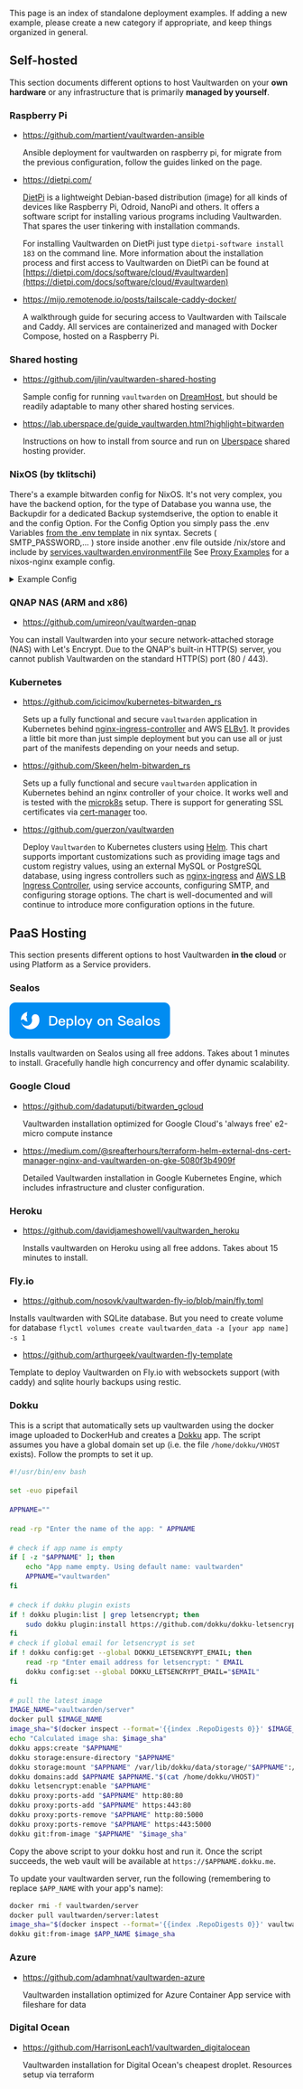 This page is an index of standalone deployment examples. If adding a new example, please create a new category if appropriate, and keep things organized in general.

## Self-hosted
This section documents different options to host Vaultwarden on your **own hardware** or any infrastructure that is primarily **managed by yourself**.

### Raspberry Pi

* https://github.com/martient/vaultwarden-ansible

  Ansible deployment for vaultwarden on raspberry pi, for migrate from the previous configuration, follow the guides linked on the page.

* https://dietpi.com/

  [DietPi](https://dietpi.com/) is a lightweight Debian-based distribution (image) for all kinds of devices like Raspberry Pi, Odroid, NanoPi and others. It offers a software script for installing various programs including Vaultwarden. That spares the user tinkering with installation commands.

  For installing Vaultwarden on DietPi just type `dietpi-software install 183` on the command line. More information about the installation process and first access to Vaultwarden on DietPi can be found at [https://dietpi.com/docs/software/cloud/#vaultwarden](https://dietpi.com/docs/software/cloud/#vaultwarden)

* https://mijo.remotenode.io/posts/tailscale-caddy-docker/

  A walkthrough guide for securing access to Vaultwarden with Tailscale and Caddy. All services are containerized and managed with Docker Compose, hosted on a Raspberry Pi.

### Shared hosting

* https://github.com/jjlin/vaultwarden-shared-hosting

  Sample config for running `vaultwarden` on [DreamHost](https://www.dreamhost.com/), but should be readily adaptable to many other shared hosting services.

* https://lab.uberspace.de/guide_vaultwarden.html?highlight=bitwarden

  Instructions on how to install from source and run on [Uberspace](https://uberspace.de/en/) shared hosting provider.

### NixOS (by tklitschi)
  There's a example bitwarden config for NixOS. It's not very complex, you have the backend option, for the type of Database you wanna use, the Backupdir for a dedicated Backup systemdserive, the option to enable it and the config Option. For the Config Option you simply pass the .env Variables [from the .env template](https://github.com/dani-garcia/vaultwarden/blob/1.13.1/.env.template) in nix syntax. Secrets ( SMTP_PASSWORD,... ) store inside another .env file outside /nix/store and include by [services.vaultwarden.environmentFile](https://search.nixos.org/options?channel=21.11&show=services.vaultwarden.environmentFile&from=0&size=50&sort=relevance&type=packages&query=vaultw)
See [Proxy Examples](https://github.com/dani-garcia/vaultwarden/wiki/Proxy-examples) for a nixos-nginx example config.
<details>
<summary>Example Config</summary><br/>

```nix
{ pkgs, ... }:
{
  services.bitwarden_rs = {
    enable = true;
    backupDir = "/mnt/bitwarden";
    config = {
      WEB_VAULT_FOLDER = "${pkgs.bitwarden_rs-vault}/share/bitwarden_rs/vault";
      WEB_VAULT_ENABLED = true;
      LOG_FILE = "/var/log/bitwarden";
      WEBSOCKET_ENABLED = true;
      WEBSOCKET_ADDRESS = "0.0.0.0";
      WEBSOCKET_PORT = 3012;
      SIGNUPS_VERIFY = true;
 #    ADMIN_TOKEN = (import /etc/nixos/secret/bitwarden.nix).ADMIN_TOKEN;
      DOMAIN = "https://exmaple.com";
 #    YUBICO_CLIENT_ID = (import /etc/nixos/secret/bitwarden.nix).YUBICO_CLIENT_ID;
 #    YUBICO_SECRET_KEY = (import /etc/nixos/secret/bitwarden.nix).YUBICO_SECRET_KEY;
      YUBICO_SERVER = "https://api.yubico.com/wsapi/2.0/verify";
      SMTP_HOST = "mx.example.com";
      SMTP_FROM = "bitwarden@example.com";
      SMTP_FROM_NAME = "Bitwarden_RS";
      SMTP_PORT = 587;
      SMTP_SSL = true;
#     SMTP_USERNAME = (import /etc/nixos/secret/bitwarden.nix).SMTP_USERNAME;
#     SMTP_PASSWORD = (import /etc/nixos/secret/bitwarden.nix).SMTP_PASSWORD;
      SMTP_TIMEOUT = 15;
      ROCKET_PORT = 8812;
    };
    environmentFile = "/etc/nixos/secret/bitwarden.env";
  };
}
```

If you have any Questions about this part, feel Free to contact me. I on @litschi:litschi.xyz on matrix an litschi on IRC (hackint and freenode) or simply ask in the vaultwarden matrix.org chanel.

</details>

### QNAP NAS (ARM and x86)

* https://github.com/umireon/vaultwarden-qnap

You can install Vaultwarden into your secure network-attached storage (NAS) with Let's Encrypt.
Due to the QNAP's built-in HTTP(S) server, you cannot publish Vaultwarden on the standard HTTP(S) port (80 / 443).

### Kubernetes

* https://github.com/icicimov/kubernetes-bitwarden_rs

  Sets up a fully functional and secure `vaultwarden` application in Kubernetes behind [nginx-ingress-controller](https://github.com/kubernetes/ingress-nginx) and AWS [ELBv1](https://aws.amazon.com/elasticloadbalancing/features/#Details_for_Elastic_Load_Balancing_Products). It provides a little bit more than just simple deployment but you can use all or just part of the manifests depending on your needs and setup.

* https://github.com/Skeen/helm-bitwarden_rs

  Sets up a fully functional and secure `vaultwarden` application in Kubernetes behind an nginx controller of your choice. It works well and is tested with the [microk8s](https://microk8s.io/) setup. There is support for generating SSL certificates via [cert-manager](https://github.com/jetstack/cert-manager) too.

* https://github.com/guerzon/vaultwarden

  Deploy `Vaultwarden` to Kubernetes clusters using [Helm](https://helm.sh/docs/). This chart supports important customizations such as providing image tags and custom registry values, using an external MySQL or PostgreSQL database, using ingress controllers such as [nginx-ingress](https://kubernetes.github.io/ingress-nginx/deploy/) and [AWS LB Ingress Controller](https://kubernetes-sigs.github.io/aws-load-balancer-controller/v2.4/deploy/installation/), using service accounts, configuring SMTP, and configuring storage options. The chart is well-documented and will continue to introduce more configuration options in the future.

## PaaS Hosting
This section presents different options to host Vaultwarden **in the cloud** or using Platform as a Service providers. 

### Sealos

[![](https://raw.githubusercontent.com/labring-actions/templates/main/Deploy-on-Sealos.svg)](https://cloud.sealos.io/?openapp=system-fastdeploy%3FtemplateName%3Dvaultwarden)

Installs vaultwarden on Sealos using all free addons. Takes about 1 minutes to install. Gracefully handle high concurrency and offer dynamic scalability.

### Google Cloud

* https://github.com/dadatuputi/bitwarden_gcloud

  Vaultwarden installation optimized for Google Cloud's 'always free' e2-micro compute instance

* https://medium.com/@sreafterhours/terraform-helm-external-dns-cert-manager-nginx-and-vaultwarden-on-gke-5080f3b4909f

  Detailed Vaultwarden installation in Google Kubernetes Engine, which includes infrastructure and cluster configuration.

### Heroku

* https://github.com/davidjameshowell/vaultwarden_heroku

  Installs vaultwarden on Heroku using all free addons. Takes about 15 minutes to install.

### Fly.io

* https://github.com/nosovk/vaultwarden-fly-io/blob/main/fly.toml

Installs vaultwarden with SQLite database. But you need to create volume for database
```flyctl volumes create vaultwarden_data -a [your app name] -s 1```

* https://github.com/arthurgeek/vaultwarden-fly-template

Template to deploy Vaultwarden on Fly.io with websockets support (with caddy) and sqlite hourly backups using restic.

### Dokku

This is a script that automatically sets up vaultwarden using the docker image uploaded to DockerHub
and creates a [Dokku](https://dokku.com/) app. The script assumes you have a global domain set
up (i.e. the file `/home/dokku/VHOST` exists). Follow the prompts to set it up.

```sh
#!/usr/bin/env bash

set -euo pipefail

APPNAME=""

read -rp "Enter the name of the app: " APPNAME

# check if app name is empty
if [ -z "$APPNAME" ]; then
    echo "App name empty. Using default name: vaultwarden"
    APPNAME="vaultwarden"
fi

# check if dokku plugin exists
if ! dokku plugin:list | grep letsencrypt; then
    sudo dokku plugin:install https://github.com/dokku/dokku-letsencrypt.git
fi
# check if global email for letsencrypt is set
if ! dokku config:get --global DOKKU_LETSENCRYPT_EMAIL; then
    read -rp "Enter email address for letsencrypt: " EMAIL
    dokku config:set --global DOKKU_LETSENCRYPT_EMAIL="$EMAIL"
fi

# pull the latest image
IMAGE_NAME="vaultwarden/server"
docker pull $IMAGE_NAME
image_sha="$(docker inspect --format='{{index .RepoDigests 0}}' $IMAGE_NAME)"
echo "Calculated image sha: $image_sha"
dokku apps:create "$APPNAME"
dokku storage:ensure-directory "$APPNAME"
dokku storage:mount "$APPNAME" /var/lib/dokku/data/storage/"$APPNAME":/data
dokku domains:add $APPNAME $APPNAME."$(cat /home/dokku/VHOST)"
dokku letsencrypt:enable "$APPNAME"
dokku proxy:ports-add "$APPNAME" http:80:80
dokku proxy:ports-add "$APPNAME" https:443:80
dokku proxy:ports-remove "$APPNAME" http:80:5000
dokku proxy:ports-remove "$APPNAME" https:443:5000
dokku git:from-image "$APPNAME" "$image_sha"
```

Copy the above script to your dokku host and run it. Once the script succeeds, the web vault will be
available at `https://$APPNAME.dokku.me`.

To update your vaultwarden server, run the following (remembering to replace `$APP_NAME` with your app's name):

```bash
docker rmi -f vaultwarden/server
docker pull vaultwarden/server:latest
image_sha="$(docker inspect --format='{{index .RepoDigests 0}}' vaultwarden/server)"
dokku git:from-image $APP_NAME $image_sha
```

### Azure

* https://github.com/adamhnat/vaultwarden-azure

  Vaultwarden installation optimized for Azure Container App service with fileshare for data

### Digital Ocean

* https://github.com/HarrisonLeach1/vaultwarden_digitalocean

  Vaultwarden installation for Digital Ocean's cheapest droplet. Resources setup via terraform